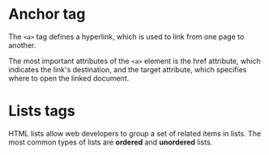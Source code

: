 # Anchor tag
The `<a>` tag defines a hyperlink, which is used to link from one page to another.

The most important attributes of the `<a>` element is the href attribute, which indicates the link's destination, and the target attribute, which  specifies where to open the linked document.

# Lists tags

HTML lists allow web developers to group a set of related items in lists.
The most common types of lists are **ordered** and **unordered** lists.